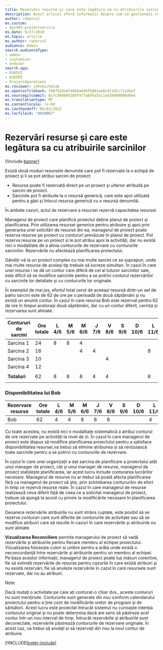 ```yaml
---
title: Rezervări resurse și care este legătura sa cu atribuirile sarcinilor
description: Acest articol oferă informații despre cum să gestionați resursele denumite, rezervările de resurse și atribuirile de sarcini și despre cum se leagă între ele.
author: ruhercul
ms.custom:
- dyn365-projectservice
ms.date: 9/27/2019
ms.topic: article
ms.author: ruhercul
audience: Admin
search.audienceType:
- admin
- customizer
- enduser
search.app:
- D365CE
- D365PS
- ProjectOperations
ms.reviewer: johnmichalak
ms.openlocfilehash: fd8f028a9f4056a646f5001ee8c91191c71140af
ms.sourcegitcommit: 6cfc50d89528df977a8f6a55c1ad39d99800d9b4
ms.translationtype: MT
ms.contentlocale: ro-RO
ms.lasthandoff: 06/03/2022
ms.locfileid: "8910967"
---
```

# <a name="resource-bookings-and-how-they-relate-to-task-assignments"></a>Rezervări resurse și care este legătura sa cu atribuirile sarcinilor

[!include [banner](../includes/psa-now-project-operations.md)]

Există două moduri resursele denumite care pot fi rezervate la o echipă de proiect și li se pot atribui sarcini de proiect:

- Resursa poate fi rezervată direct pe un proiect și ulterior atribuită pe sarcini de proiect.
- Sarcinile pot fi atribuite la o resursă generică, care este apoi utilizată pentru a găsi și înlocui resursa generică cu o resursă denumită. 

În ambele cazuri, actul de rezervare a resursei rezervă capacitatea resursei.

Managerul de proiect care planifică proiectul deține planul de proiect și planificarea. Prin utilizarea resursei generice pentru atribuire și apoi prin generarea unei solicitări de resurse din ea, managerul de proiect poate rezerva resurse pe proiect cu contururi prevăzute în planul de proiect. Pot rezerva resurse pe un proiect și le pot atribui apoi la activități, dar nu există nici o modalitate de a alinia contururile de rezervare cu contururile sarcinilor. Rezervările nu afectează planificarea proiectului.

Gândiți-vă la un proiect complex cu mai multe sarcini ce se suprapun, unde mai multe resurse de același tip trebuie să lucreze simultan. În cazul în care unei resurse i se dă un contur care diferă de cel al tuturor sarcinilor sale, este dificil să se modifice sarcinile pentru a se potrivi conturul rezervărilor cu sarcinile lor detaliate și cu contururile lor originale.

În exemplul de mai jos, efortul total cerut de aceeași resursă dintr-un set de patru sarcini este de 62 de ore pe o perioadă de două săptămâni și nu există un anumit contur. În cazul în care resursa Bob este rezervat pentru 62 de ore în timpul acelorași două săptămâni, dar cu un contur diferit, cerința și rezervarea sunt aliniate.

| **Contururi de sarcini**    | **Ore totale** | L 4/6 | M 5/6 | M 6/6 | J 7/6 | V 8/6 | S 9/6 | D 10/6 | L 11/6 | M 12/6 | M 13/6 | J 14/6 | V 15/6 |
|----------------------|-----------------|--------|--------|--------|--------|--------|--------|---------|---------|---------|---------|---------|---------|
| Sarcina 1               | 24              | 8      | 8      | 4      |        |        |        |         |         |         | 4       |         |         |
| Sarcina 2               | 16              |        |        | 4      | 4      |        |        |         | 8       |         |         |         |         |
| Sarcina 3               | 10              |        |        |        |        | 4      |        |         |         | 4       |         | 2       |         |
| Sarcina 4               | 12              |        |        |        |        |        |        |         |         |         | 4       |         | 8       |
|                      |                 |        |        |        |        |        |        |         |         |         |         |         |         |
| **Totaluri**           | 62              | 8      | 8      | 8      | 4      | 4      |        |         | 8       | 4       | 8       | 2       | 8       |
|                      |                 |        |        |        |        |        |        |         |         |         |         |

### <a name="bobs-availability"></a>Disponibilitatea lui Bob
| **Rezervare resurse** | **Ore totale** | L 4/6 | M 5/6 | M 6/6 | J 7/6 | V 8/6 | S 9/6 | D 10/6 | L 11/6 | M 12/6 | M 13/6 | J 14/6 | V 15/6 |
|------------------------|-----------------|--------|--------|--------|--------|--------|--------|---------|---------|---------|---------|---------|---------|
| Bob                    | 62              | 4      | 4      | 8      | 8      | 8      |        |         | 4       | 4       | 8       | 8       | 6       |

Cu toate acestea, nu există nici o modalitate sistematică a atribui conturul de ore rezervate pe activități la nivel de zi. În cazul în care managerul de proiect este dispus să modifice planificarea proiectului pentru a satisface disponibilitatea resursei,va trebui să elimine atribuirea și să revizuiască toate sarcinile pentru a se potrivi cu contururile de rezervare.

În cazul în care unei organizații a dat sarcina de planificare a proiectului atât unui manager de proiect, cât și unui manager de resurse, managerul de proiect stabilește planificarea, iar acest lucru include conturarea lucrărilor necesare. Managerul de resurse nu ar trebui să poată afecta planificarea fără ca managerul de proiect să știe, prin schimbarea contururilor de efort în timp ce rezervă resurse reale. În cazul în care managerul de resurse realizează ceva diferit față de ceea ce a solicitat managerul de proiect, trebuie să ajungă la acord cu privire la modificările necesare în planificarea proiectului.

Deoarece rezervările atribuirile nu sunt strâns cuplate, este posibil să se rezerve contururi care sunt diferite de contururile de activitate sau să se modifice atribuiri care să rezulte în cazuri în care rezervările și atribuirile nu sunt aliniate.

**Vizualizarea Reconciliere** permite managerului de proiect să vadă rezervările și atribuirile pentru fiecare membru al echipei proiectului. Vizualizarea folosește culori si umbre pentru a arăta unde există o neconcordanță între rezervările și atribuirile pentru un membru al echipei. Pe baza acestor informații, managerul de proiect poate lua măsuri corective, fie să extindă rezervările de resurse pentru cazurile în care există atribuiri și nu există rezervări, fie să anuleze rezervările în cazul în care resursele sunt rezervate, dar nu au atribuiri.

> [!NOTE]
> Dacă mutați o activitate pe care ați conturat-o chiar dvs., aceste contururi nu sunt menținute. Contururile sunt generate din nou conform calendarului proiectului pentru a ține cont de modificările orelor de program și de sărbători. Acest lucru este proiectat întrucât sistemul nu cunoaște intenția conturului original și nu poate determina dacă are sens să păstreze acel contur într-un nou interval de timp. Întrucât rezervările și atribuirile sunt deconectate, rezervările păstrează contururile de rezervare originale. În acest caz, va trebui să anulați și să rezervați din nou la noul contur de atribuire.



[!INCLUDE[footer-include](../includes/footer-banner.md)]
